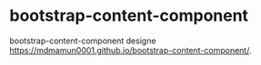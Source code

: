 # bootstrap-content-component
bootstrap-content-component designe
https://mdmamun0001.github.io/bootstrap-content-component/.
